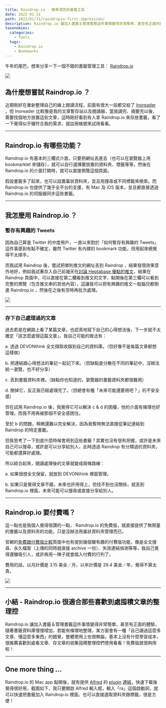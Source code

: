 ```yaml
---
title: Raindrop.io - 簡單漂亮的書籤工具
date: 2022-01-31
path: 2022/01/31/raindropio-first-impression/
description: Raindrop.io 讓加入書籤＆管理書籤這件事情變得非常簡單，甚至有正面的體驗，隨著書籤資料庫慢慢增加，若能有條理地整理，某方面會有一種「自己讀過這麼多文章、懂這麼多東西」的錯覺，整體使用上也很無腦，基本上沒有什麼學習成本，很推薦喜歡到處看文章、存文章的收集囤積整理控們使用看看！免費版就很夠用啦！
taxonomies:
  categories: 
    - Tools
  tags: 
    - Raindrop.io
    - Bookmarks
---
```


牛年的尾巴，想來分享一下一個不錯的書籤管理工具： [Raindrop.io](https://raindrop.io)

![](https://pinchlime-screenshots.s3.ap-northeast-1.amazonaws.com/raindrop-io-banner_57bRTZ.webp)

<!-- more -->

## 為什麼想嘗試 Raindrop.io ？

近期剛好在重新整理自己的線上閱讀流程，前面有很大一段都交給了 [Inoreader](https://www.inoreader.com/) ，但 Inoreader 比較像是我的文章暫存站以及閱讀器，當我讀完、摘要完以後，需要找個地方放置這些文章，這時剛好看到有人拿 Raindrop.io 來存放書籤，看了一下覺得似乎蠻符合我的需求，就註冊帳號來試用看看。

---

## Raindrop.io 有哪些功能？

Raindrop.io 有基本的三欄式介面，只要把網址丟進去（也可以在瀏覽器上用bookmarklet 來儲存），就可以自行選擇要放置的資料夾、標籤等等，然後在 Raindrop.io 的介面打開時，就可以直接預覽這個頁面。

假設書籤多了起來，也可以設置巢狀資料夾，並且用搜尋或不同標籤來檢索。而 Raindrop.io 也提供了幾乎全平台的支援，有 Mac 及 iOS 版本，並且都直接透過 Raindrop.io 的伺服器同步這些書籤。

---

## 我怎麼用 Raindrop.io ？

### 暫存有興趣的 Tweets

因為自己算是 Twitter 的中度用戶，一直以來對於「如何暫存有興趣的 Tweets」這件事感到有點不確定，雖然 Twitter 有內建的 bookmark 功能，但用起來總覺得不太順手。

而我試用 Raindrop 後，嘗試把單則推文的網址丟到 Raindrop ，結果發現效果意外地好，例如我試著存入自己前幾天在[討論 Heptabase 優點的推文](https://twitter.com/WuPingJu/status/1486369791711473665)，結果在 Raindrop 頁面中，可以直接在第二欄看到推文的文字，點開後在第三欄可以看到完整的預覽（包含推文串的其他內容），這讓我可以把有興趣的推文一股腦兒都倒進 Raindrop.io ，然後在之後有空時再批次處理。

![](https://pinchlime-screenshots.s3.ap-northeast-1.amazonaws.com/raindrop-io-user-interface_lLUYqI.webp)

---

### 存下自己處理過的文章

過去若是在網路上看了某篇文章，也認真地寫下自己的心得想法後，下一步就不太確定「該怎麼處理這篇文章」，我自己可能的做法有：

a. 透過 DEVONthink 全文擷取收錄到自己的資料庫。（但好像不是每篇文章都想這樣做）

b. 把連結跟心得想法的筆記一起記下來。（但缺點是分散在不同的筆記中，沒辦法統一瀏覽，也不好分享）

c. 丟到書籤資料夾裡。（缺點你也知道的，瀏覽器的書籤資料夾都很難用）

d. 關掉它，反正我已經處理完了。（但總會有種「未來可能還要用吧？」的不安全感）

但在試用 Raindrop.io 後，我覺得它可以解決 c & d 的困擾，他的介面有條理也好管理，而我不用再被那個不安全感困住。

至於 b 的問題，稍微還難以完全解決，因為我暫時無法直接從筆記連結到 Raindrop 的特定書籤。

但我思考了一下到底什麼時候會用到這些書籤？其實也沒有很有把握，或許是未來自己可以搜尋，或許是可以分享給別人，此時透過 Raindrop 有分類過的資料夾，可能都還算好處理。

所以綜合起來，閱讀處理後的文章就變成兩條路線：

a. 如果很想全文保留，就放到 DEVONthink 裡面管理。

b. 如果只是覺得文章不錯，未來也許用得上，但找不到也沒關係，就丟到 Raindrop.io 裡面，未來可能可以搜尋或直接分享給別人。

---

## Raindrop.io 要付費嗎？

這一點也是我個人覺得很讚的一點， Raindrop.io 的免費版，就直接提供了無限量的書籤以及資料夾的功能，只是沒辦法用巢狀資料夾管理而已。

官網的[免費跟付費版比較](https://raindrop.io/pro/buy)頁面中也有提到幾個蠻有趣的付費版功能，像是全文搜尋、永久檔案（上傳的同時就直接 archive 一份）、失效連結偵測等等，我自己覺得還蠻吸引人，或許再用一陣子就會踏入付費的行列了。

費用的話，以月計價是 3.15 美金／月，以年計價是 29.4 美金／年，覺得不算太貴。

![](https://pinchlime-screenshots.s3.ap-northeast-1.amazonaws.com/raindrop-io-pricing_R7fFc1.webp)

---

## 小結 - Raindrop.io 很適合那些喜歡到處囤積文章的整理控

Raindrop.io 讓加入書籤＆管理書籤這件事情變得非常簡單，甚至有正面的體驗，隨著書籤資料庫慢慢增加，若能有條理地整理，某方面會有一種「自己讀過這麼多文章、懂這麼多東西」的錯覺，整體使用上也很無腦，基本上沒有什麼學習成本，很推薦喜歡到處看文章、存文章的收集囤積整理控們使用看看！免費版就很夠用啦！

---

## One more thing …

Raindrop.io 的 Mac app 點開後，就有提供 [Alfred](https://www.alfredapp.com) 的 [plugi](https://www.packal.org/workflow/search-raindropio)[n](https://www.packal.org/workflow/search-raindropio) [連結](https://www.packal.org/workflow/search-raindropio)，快速下載後覺得很好用，截圖如下，我只要開啟 Alfred 輸入框，輸入「ra」這個啟動詞，就可以快速把書籤加入 Raindrop.io 裡面。也可以直接選取資料夾跟標籤，很是方便！
